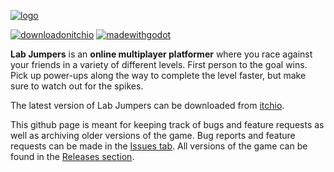 [![logo](https://img.itch.zone/aW1nLzc1NjU0NTYucG5n/original/lhcPbC.png)](https://github.com/Lab-Jumpers/Lab-Jumpers)

[![downloadonitchio](https://img.shields.io/static/v1?label=itch.io&message=Lab%20Jumpers&color=fa5c5c&logo=itch.io&logoColor=white)](https://alex25820.itch.io/lab-jumpers)
[![madewithgodot](https://img.shields.io/badge/Godot-v3.4-%23478cbf?logo=godot-engine&color=478cbf&logoColor=white)](https://godotengine.org/)

**Lab Jumpers** is an **online multiplayer platformer** where you race against your friends in a variety of different levels. First person to the goal wins. Pick up power-ups along the way to complete the level faster, but make sure to watch out for the spikes.

The latest version of Lab Jumpers can be downloaded from [itchio](https://alex25820.itch.io/lab-jumpers).

This github page is meant for keeping track of bugs and feature requests as well as archiving older versions of the game. Bug reports and feature requests can be made in the [Issues tab](https://github.com/Lab-Jumpers/Lab-Jumpers/issues). All versions of the game can be found in the [Releases section](https://github.com/Lab-Jumpers/Lab-Jumpers/releases).
